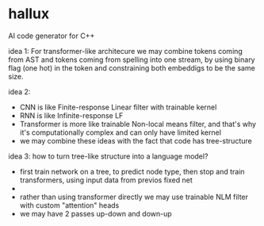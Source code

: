 # hallux
AI code generator for C++

idea 1:
For transformer-like architecure we may combine tokens coming from AST and tokens coming from spelling into one stream, by using binary flag (one hot) in the token and constraining both embeddigs to be the same size.

idea 2:
- CNN is like Finite-response Linear filter with trainable kernel
- RNN is like Infinite-response LF 
- Transformer is more like trainable Non-local means filter, and that's why it's computationally complex and can only have limited kernel 
- we may combine these ideas with the fact that code has tree-structure

idea 3:
how to turn tree-like structure into a language model?
- first train network on a tree, to predict node type, then stop and train transformers, using input data from previos fixed net
- 
- rather than using transformer directly we may use trainable NLM filter with custom "attention" heads 
- we may have 2 passes up-down and down-up

